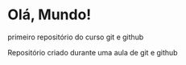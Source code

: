 # Olá, Mundo!
 primeiro repositório do curso git e github

 Repositório criado durante uma aula de git e github
